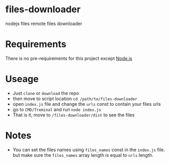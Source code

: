 # files-downloader
nodejs files remote files downloader


# Requirements

There is no pre-requirements for this project except [Node.js](https://nodejs.org/)


# Useage

* Just `clone` or `download`  the repo
* then move to script location `cd /path/to/files-downloader`
* open `index.js` file and change the `urls` const to contain your files urls
* go to `CMD/Treminal` and run `node index.js`
* That is it, move to `/files-downloader/dist` to see the files

# Notes

* You can set the files names using `files_names` const in the `index.js` file. but make sure the `files_names` array length is equal to `urls` length.
